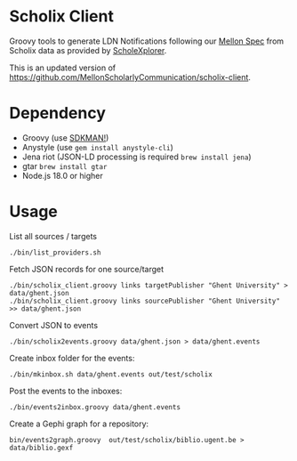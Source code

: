 # Scholix Client

Groovy tools to generate LDN Notifications following our [Mellon Spec](https://mellonscholarlycommunication.github.io/spec-notifications/#the-artifact-context) from Scholix data as provided by [ScholeXplorer](https://scholexplorer.openaire.eu/#/).

This is an updated version of https://github.com/MellonScholarlyCommunication/scholix-client.

# Dependency

- Groovy (use [SDKMAN!](https://sdkman.io))
- Anystyle (use `gem install anystyle-cli`)
- Jena riot (JSON-LD processing is required `brew install jena`)
- gtar `brew install gtar`
- Node.js 18.0 or higher
  
# Usage

List all sources / targets

```
./bin/list_providers.sh
```

Fetch JSON records for one source/target

```
./bin/scholix_client.groovy links targetPublisher "Ghent University" > data/ghent.json
./bin/scholix_client.groovy links sourcePublisher "Ghent University" >> data/ghent.json
```

Convert JSON to events

```
./bin/scholix2events.groovy data/ghent.json > data/ghent.events
```

Create inbox folder for the events:

```
./bin/mkinbox.sh data/ghent.events out/test/scholix
```

Post the events to the inboxes:

```
./bin/events2inbox.groovy data/ghent.events
```

Create a Gephi graph for a repository:

```
bin/events2graph.groovy  out/test/scholix/biblio.ugent.be > data/biblio.gexf
```
